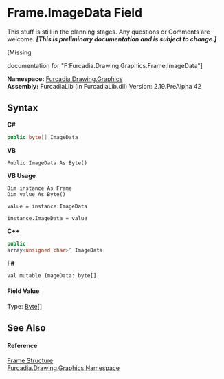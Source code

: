 # Frame.ImageData Field
This stuff is still in the planning stages. Any questions or Comments are welcome. _**\[This is preliminary documentation and is subject to change.\]**_

\[Missing <summary> documentation for "F:Furcadia.Drawing.Graphics.Frame.ImageData"\]

**Namespace:**&nbsp;<a href="N_Furcadia_Drawing_Graphics">Furcadia.Drawing.Graphics</a><br />**Assembly:**&nbsp;FurcadiaLib (in FurcadiaLib.dll) Version: 2.19.PreAlpha 42

## Syntax

**C#**<br />
``` C#
public byte[] ImageData
```

**VB**<br />
``` VB
Public ImageData As Byte()
```

**VB Usage**<br />
``` VB Usage
Dim instance As Frame
Dim value As Byte()

value = instance.ImageData

instance.ImageData = value
```

**C++**<br />
``` C++
public:
array<unsigned char>^ ImageData
```

**F#**<br />
``` F#
val mutable ImageData: byte[]
```


#### Field Value
Type: <a href="http://msdn2.microsoft.com/en-us/library/yyb1w04y" target="_blank">Byte</a>[]

## See Also


#### Reference
<a href="T_Furcadia_Drawing_Graphics_Frame">Frame Structure</a><br /><a href="N_Furcadia_Drawing_Graphics">Furcadia.Drawing.Graphics Namespace</a><br />